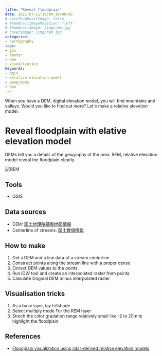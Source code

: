 ```yaml
---
title: "Reveal floodplain"
date: 2021-07-11T19:04:19+09:00
# autoThumbnailImage: false
# thumbnailImagePosition: "left"
# thumbnailImage: /img/rem.jpg
# coverImage: /img/rem.jpg
categories:
- cartography
tags:
- gis
- raster
- dem
- visualization
keywords:
- qgis
- relative elevation model
- geography
- dem
---
```

When you have a DEM, digital elevation model, you will find mountains and valleys. Would you like to find out more? Let's make a relative elevation model.
<!--more-->

# Reveal floodplain with elative elevation model

DEMs tell you a details of the geography of the area. REM, relative elevation model reveal the floodplain clearly.

![REM](/img/rem.png)

## Tools

- QGIS

## Data sources

- DEM: [国土地理院基盤地図情報](https://fgd.gsi.go.jp/download/menu.php)
- Centerline of streems: [国土数値情報](https://nlftp.mlit.go.jp/ksj/)

## How to make

1. Get a DEM and a line data of a stream centerline
2. Construct pointa along the stream line with a proper dense
3. Extract DEM values to the points
4. Run IDW tool and create an interpolated raster from points
5. Calculate Original DEM minus interpolated raster

## Visualisation tricks

1. As a base layer, lay hillshade
2. Select multiply mode For the REM layer
3. Strech the color gradation range relatively small like -2 to 20m to highlight the floodplain

## References

- [Floodplain visualization using lidar-derived relative elevation models](https://www.dnr.wa.gov/publications/ger_presentations_dmt_2016_coe.pdf)